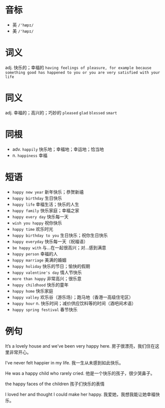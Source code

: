 # 音标

- 英 `/'hæpɪ/`
- 美 `/'hæpɪ/`

# 词义

adj. 快乐的；幸福的
`having feelings of pleasure, for example because something good has happened to you or you are very satisfied with your life`

# 同义

adj. 幸福的；高兴的；巧妙的
`pleased` `glad` `blessed` `smart`

# 同根

- adv. `happily` 快乐地；幸福地；幸运地；恰当地
- n. `happiness` 幸福

# 短语

- `happy new year` 新年快乐；恭贺新禧
- `happy birthday` 生日快乐
- `happy life` 幸福生活；快乐的人生
- `happy family` 快乐家庭；幸福之家
- `happy every day` 快乐每一天
- `wish you happy` 祝你快乐
- `happy time` 欢乐时光
- `happy birthday to you` 生日快乐；祝你生日快乐
- `happy everyday` 快乐每一天（祝福语）
- `be happy with` 与…在一起很高兴；对…感到满意
- `happy person` 幸福的人
- `happy marriage` 美满的婚姻
- `happy holiday` 快乐的节日；愉快的假期
- `happy valentine's day` 情人节快乐
- `more than happy` 非常高兴；很乐意
- `happy childhood` 快乐的童年
- `happy home` 快乐家庭
- `happy valley` 欢乐谷（游乐场）；跑马地（香港一高级住宅区）
- `happy hour` n. 快乐时间；减价供应饮料等的时间（酒吧间术语）
- `happy spring festival` 春节快乐

# 例句

It’s a lovely house and we’ve been very happy here.
房子很漂亮，我们住在这里非常开心。

I’ve never felt happier in my life.
我一生从未感到如此快乐。

He was a happy child who rarely cried.
他是一个快乐的孩子，很少哭鼻子。

the happy faces of the children
孩子们快乐的表情

I loved her and thought I could make her happy.
我爱她，我想我能让她幸福快乐。


